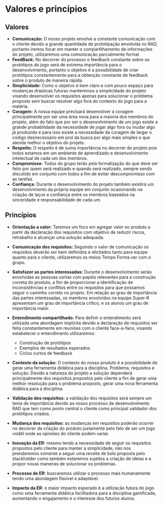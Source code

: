 # Valores e princípios

## Valores

- **Comunicação:** O nosso projeto envolve a constante comunicação com o cliente devido a grande quantidade de prototipação envolvida no RAD, portanto iremos focar em manter o compartilhamento de informações do projeto, utilizaremos uma comunicação parcialmente formal.
- **FeedBack:** No decorrer do processo o feedback constante sobre os protótipos do jogo será de extrema importância para o desenvolvimento, portanto o objetivo é a possibilidade de criar protótipos constantemente para a obtenção constante de feedback sobre o produto de maneira rápida.
- **Simplicidade:** Como o objetivo é bem claro e com pouco espaço para mudanças drásticas futuras manteremos a simplicidade do projeto visando desenvolver os requisitos apenas para solucionar o problema proposto sem buscar resolver algo fora do contexto do jogo para a matéria.
- **Coragem:** A nossa equipe precisará desenvolver a coragem principalmente por ser uma área nova para a maioria dos membros do projeto, além do fato que por ser o desenvolvimento de um jogo existe a grande probabilidade da necessidade de jogar algo fora ou mudar algo já produzido e para isso existe a necessidade da coragem de largar o código desnecessário em prol da busca por algo mais simples e que atenda melhor o objetivo do projeto.
- **Respeito:** O respeito é de suma importância no decorrer do projeto pois todos estamos em um ambiente de aprendizado e desenvolvimento intelectual de cada um dos membros.
- **Compromisso:** Todos do grupo terão pela formalização do que deve ser feito por quem será realizado e quando será realizado, sempre sendo discutido em conjunto com todos a fim de evitar descompromisso com as tarefas.
- **Confiança:** Durante o desenvolvimento do projeto também existirá um desenvolvimento da própria equipe em conjunto ocasionando na criação de laços e confiança entre os membros baseados na sinceridade e responsabilidade de cada um.

## Princípios

- **Orientação a valor:** Teremos um foco em agregar valor no produto a partir da declaração dos requisitos com objetivo de reduzir riscos, retrabalho e alcançar uma solução adequada.

- **Comunicação dos requisitos:** Seguindo o valor de comunicação os requisitos deverão ser bem definidos e elicitados tanto para equipe quanto para o cliente, utilizaremos os meios Tempo Forma ver com o grupo.

- **Satisfazer as partes interessadas:** Durante o desenvolvimento serão envolvidas as pessoas certas com papéis relevantes para a construção correta do produto, a fim de proporcionar a identificação de inconsistências e conflitos entre os requisitos para que possamos seguir o caminho correto no projeto. Em relação ao grau de importância das partes interessadas, os membros envolvidos na equipe Super-R apresentam um grau de importância crítico, e os alunos um grau de importância maior.

- **Entendimento compartilhado:** Para definir o entendimento será utilizada uma abordagem implícita devido a declaração de requisitos ser feita constantemente em reuniões com o cliente face-a-face,
visando estabelecer o entendimento utilizaremos:  
  - Construção de protótipos
  - Exemplos de resultados esperados
  - Ciclos curtos de feedback

- **Contexto da solução:** O contexto do nosso produto é a possibilidade de gerar uma ferramenta didática para a disciplina.
Problema, requisitos e solução: Devido a natureza do projeto a solução dependerá principalmente dos requisitos propostos pelo cliente a fim de gerar uma melhor resolução para o problema proposto, gerar uma nova ferramenta didática para a disciplina.
- **Validação dos requisitos:** a validação dos requisitos será sempre um tema de importância devido ao nosso processo de desenvolvimento RAD que tem como ponto central o cliente como principal validador dos protótipos criados.
- **Mudança dos requisitos:** as mudanças em requisitos poderão ocorrer no decorrer da criação do produto justamente pelo fato de ser um jogo volátil onde as opiniões do cliente podem variar.
- **Inovação da ER:** mesmo tendo a necessidade de seguir os requisitos propostos pelo cliente para manter a simplicidade, não nos prenderemos somente a seguir uma receita de bolo proposta pelo stackholder como também estaremos sujeitos a criação de ideias e a propor novas maneiras de solucionar os problemas.
- **Processo de ER:** buscaremos utilizar o processo mais humanamente tendo uma abordagem flexível e adaptável.
- **Impacto da ER:** o maior impacto esperado é a utilização futura do jogo como uma ferramenta didática facilitadora para a disciplina gamificada, aumentando o engajamento e o interesse dos futuros alunos.